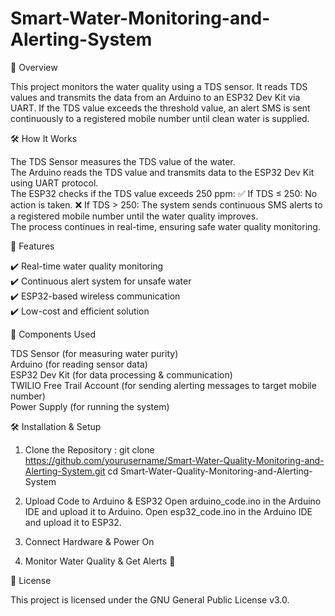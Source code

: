 # Smart-Water-Monitoring-and-Alerting-System

📌 Overview

This project monitors the water quality using a TDS sensor. It reads TDS values and transmits the data from an Arduino to an ESP32 Dev Kit via UART. If the TDS value exceeds the threshold value, an alert SMS is sent continuously to a registered mobile number until clean water is supplied.

🛠️ How It Works

The TDS Sensor measures the TDS value of the water.  
The Arduino reads the TDS value and transmits data to the ESP32 Dev Kit using UART protocol.  
The ESP32 checks if the TDS value exceeds 250 ppm:
✅ If TDS ≤ 250: No action is taken.
❌ If TDS > 250: The system sends continuous SMS alerts to a registered mobile number until the water quality improves.  
The process continues in real-time, ensuring safe water quality monitoring.

🚀 Features

✔️ Real-time water quality monitoring  
✔️ Continuous alert system for unsafe water  
✔️ ESP32-based wireless communication  
✔️ Low-cost and efficient solution

🔧 Components Used

TDS Sensor (for measuring water purity)  
Arduino (for reading sensor data)  
ESP32 Dev Kit (for data processing & communication)  
TWILIO Free Trail Account (for sending alerting messages to target mobile number)  
Power Supply (for running the system)

🛠️ Installation & Setup
1) Clone the Repository : git clone https://github.com/yourusername/Smart-Water-Quality-Monitoring-and-Alerting-System.git
cd Smart-Water-Quality-Monitoring-and-Alerting-System

2) Upload Code to Arduino & ESP32
Open arduino_code.ino in the Arduino IDE and upload it to Arduino.
Open esp32_code.ino in the Arduino IDE and upload it to ESP32.

3) Connect Hardware & Power On

4) Monitor Water Quality & Get Alerts 🚨

📜 License

This project is licensed under the GNU General Public License v3.0.
